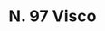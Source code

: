 ---
title: "N. 97 Visco"
permalink: "/edition/plant097/"
plant-name: "N. 97"
plant-number: "097"
plant-xml: "/assets/xml/plant097.xml"
plant-img1: "/assets/img/plant097_verso.jpg"
plant-img2: "/assets/img/plant097.jpg"
plant-title: "N. 97 Visco"
plant-taxon-link: "http://www.worldfloraonline.org/taxon/wfo-0000424722"
plant-taxon-content: "[Viscum album L.]"
layout: single-xml
---